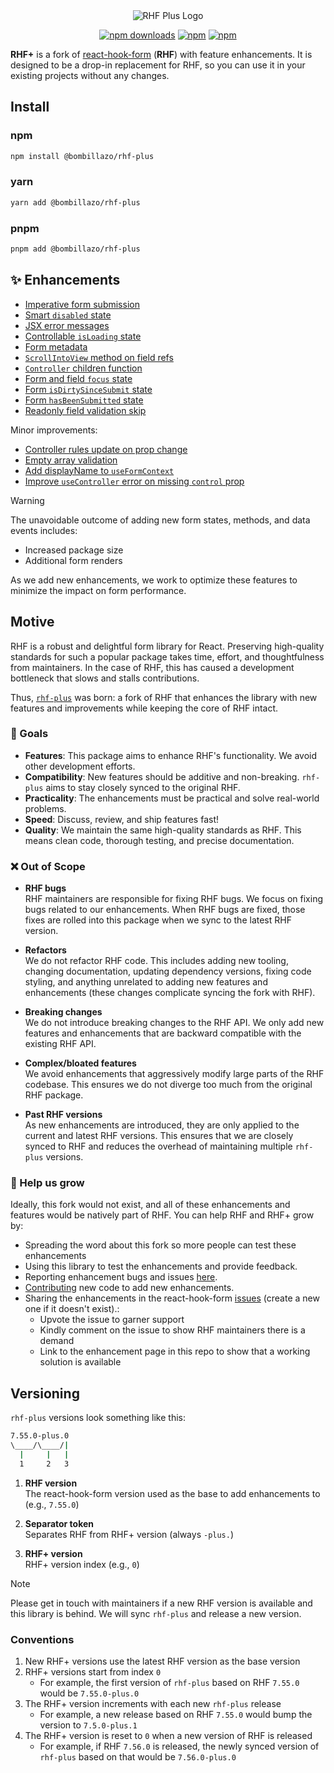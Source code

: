 <div align="center">
  <img src="./docs/logo.png" alt="RHF Plus Logo" />
</div>

<div align="center">

[![npm downloads](https://img.shields.io/npm/dm/@bombillazo/rhf-plus.svg?style=for-the-badge)](https://www.npmjs.com/package/@bombillazo/rhf-plus)
[![npm](https://img.shields.io/npm/dt/@bombillazo/rhf-plus.svg?style=for-the-badge)](https://www.npmjs.com/package/@bombillazo/rhf-plus)
[![npm](https://img.shields.io/npm/l/@bombillazo/rhf-plus?style=for-the-badge)](https://github.com/bombillazo/rhf-plus/blob/master/LICENSE)

</div>

**RHF+** is a fork of [react-hook-form](https://react-hook-form.com/) (**RHF**) with feature enhancements. It is designed to be a drop-in replacement for RHF, so you can use it in your existing projects without any changes.

## Install

### npm

```sh
npm install @bombillazo/rhf-plus
```

### yarn

```sh
yarn add @bombillazo/rhf-plus
```

### pnpm

```sh
pnpm add @bombillazo/rhf-plus
```

## ✨ Enhancements

- [Imperative form submission](./docs/imperative_submit.md)
- [Smart `disabled` state](./docs/smart-disabled-state.md)
- [JSX error messages](./docs/jsx-error-messages.md)
- [Controllable `isLoading` state](./docs/controllable-is-loading-state.md)
- [Form metadata](./docs/form-metadata.md)
- [`ScrollIntoView` method on field refs](./docs/scroll-into-view-method.md)
- [`Controller` children function](./docs/controller-children-function.md)
- [Form and field `focus` state](./docs/focused-fields.md)
- [Form `isDirtySinceSubmit` state](./docs/is-dirty-since-submit.md)
- [Form `hasBeenSubmitted` state](./docs/has-been-submitted.md)
- [Readonly field validation skip](./docs/readonly-validation-skip.md)

Minor improvements:

- [Controller rules update on prop change](./docs/controller-rules-update.md)
- [Empty array validation](./docs/empty-array-validation.md)
- [Add displayName to `useFormContext`](./docs/use-form-context-display-name.md)
- [Improve `useController` error on missing `control` prop](./docs/improve-missing-use-controller-prop-error.md)

> [!Warning]
>
> The unavoidable outcome of adding new form states, methods, and data events includes:
>
> - Increased package size
> - Additional form renders
>
> As we add new enhancements, we work to optimize these features to minimize the impact on form performance.


## Motive

RHF is a robust and delightful form library for React. Preserving high-quality standards for such a popular package takes time, effort, and thoughtfulness from maintainers. In the case of RHF, this has caused a development bottleneck that slows and stalls contributions.

Thus, [`rhf-plus`](https://github.com/bombillazo/rhf-plus) was born: a fork of RHF that enhances the library with new features and improvements while keeping the core of RHF intact.

### 🏁 Goals

- **Features**: This package aims to enhance RHF's functionality. We avoid other development efforts.
- **Compatibility**: New features should be additive and non-breaking. `rhf-plus` aims to stay closely synced to the original RHF.
- **Practicality**: The enhancements must be practical and solve real-world problems.
- **Speed**: Discuss, review, and ship features fast!
- **Quality**: We maintain the same high-quality standards as RHF. This means clean code, thorough testing, and precise documentation.

### ❌ Out of Scope

- **RHF bugs**  
RHF maintainers are responsible for fixing RHF bugs. We focus on fixing bugs related to our enhancements. When RHF bugs are fixed, those fixes are rolled into this package when we sync to the latest RHF version.

- **Refactors**  
We do not refactor RHF code. This includes adding new tooling, changing documentation, updating dependency versions, fixing code styling, and anything unrelated to adding new features and enhancements (these changes complicate syncing the fork with RHF).

- **Breaking changes**  
We do not introduce breaking changes to the RHF API. We only add new features and enhancements that are backward compatible with the existing RHF API.

- **Complex/bloated features**  
We avoid enhancements that aggressively modify large parts of the RHF codebase. This ensures we do not diverge too much from the original RHF package.

- **Past RHF versions**  
As new enhancements are introduced, they are only applied to the current and latest RHF versions. This ensures that we are closely synced to RHF and reduces the overhead of maintaining multiple `rhf-plus` versions.

### 📣 Help us grow

Ideally, this fork would not exist, and all of these enhancements and features would be natively part of RHF. You can help RHF and RHF+ grow by:

- Spreading the word about this fork so more people can test these enhancements
- Using this library to test the enhancements and provide feedback.
- Reporting enhancement bugs and issues [here](https://github.com/bombillazo/rhf-plus/issues).
- [Contributing](CONTRIBUTING.md) new code to add new enhancements.
- Sharing the enhancements in the react-hook-form [issues](https://github.com/react-hook-form/react-hook-form/issues) (create a new one if it doesn't exist).:
  - Upvote the issue to garner support
  - Kindly comment on the issue to show RHF maintainers there is a demand
  - Link to the enhancement page in this repo to show that a working solution is available

## Versioning

`rhf-plus` versions look something like this:

```sh
7.55.0-plus.0
\____/\____/|
  |     |   |
  1     2   3
```

1. **RHF version**  
The react-hook-form version used as the base to add enhancements to (e.g., `7.55.0`)  

1. **Separator token**  
Separates RHF from RHF+ version (always `-plus.`)  

1. **RHF+ version**  
RHF+ version index (e.g., `0`)

> [!Note]
> Please get in touch with maintainers if a new RHF version is available and this library is behind. We will sync `rhf-plus` and release a new version.

### Conventions

1. New RHF+ versions use the latest RHF version as the base version
2. RHF+ versions start from index `0`
   - For example, the first version of `rhf-plus` based on RHF `7.55.0` would be `7.55.0-plus.0`
3. The RHF+ version increments with each new `rhf-plus` release
   - For example, a new release based on RHF `7.55.0` would bump the version to `7.5.0-plus.1`
4. The RHF+ version is reset to `0` when a new version of RHF is released
   - For example, if RHF `7.56.0` is released, the newly synced version of `rhf-plus` based on that would be `7.56.0-plus.0`
